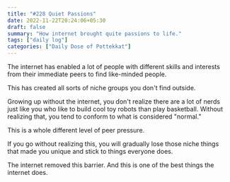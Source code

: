 ```yaml
---
title: "#228 Quiet Passions"
date: 2022-11-22T20:24:06+05:30
draft: false
summary: "How internet brought quite passions to life."
tags: ["daily log"]
categories: ["Daily Dose of Pottekkat"]
---
```


The internet has enabled a lot of people with different skills and interests from their immediate peers to find like-minded people.

This has created all sorts of niche groups you don't find outside.

Growing up without the internet, you don't realize there are a lot of nerds just like you who like to build cool toy robots than play basketball. Without realizing that, you tend to conform to what is considered "normal."

This is a whole different level of peer pressure.

If you go without realizing this, you will gradually lose those niche things that made you unique and stick to things everyone does.

The internet removed this barrier. And this is one of the best things the internet does.
